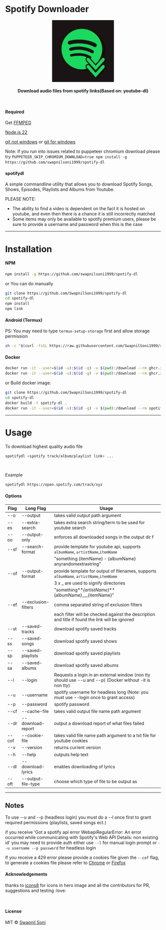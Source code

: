 # Spotify Downloader

<p align="center">
  <img src="./logo.png" height="200px"/>
  <br><br>
  <b>Download audio files from spotify links(Based on: youtube-dl)</b>
  <br>
</p>

&nbsp;

#### Required

Get [FFMPEG](https://ffmpeg.org/download.html)

[Node.js 22](https://nodejs.org/en/download/package-manager/)

[git not windows](https://formulae.brew.sh/formula/git)
or
[git for windows](https://git-scm.com/download/win)

Note: if you run into issues related to puppeteer chromium download please try `PUPPETEER_SKIP_CHROMIUM_DOWNLOAD=true npm install -g https://github.com/swapnilsoni1999/spotify-dl`

#### spotifydl

A simple commandline utility that allows you to download Spotify Songs, Shows, Episodes, Playlists and Albums from Youtube.

PLEASE NOTE:

- The ability to find a video is dependent on the fact it is hosted on youtube, and even then there is a chance it is still incorrectly matched
- Some items may only be available to spotify premium users, please be sure to provide a username and password when this is the case

<hr>

# Installation

#### NPM

```sh
npm install -g https://github.com/swapnilsoni1999/spotify-dl
```

or You can do manually

```sh
git clone https://github.com/SwapnilSoni1999/spotify-dl
cd spotify-dl
npm install
npm link
```

#### Android (Termux)

PS: You may need to type `termux-setup-storage` first and allow storage permission

```sh
sh -c "$(curl -fsSL https://raw.githubusercontent.com/SwapnilSoni1999/spotify-dl/master/tools/termux.sh)"
```

#### Docker

```sh
docker run -it --user=$(id -u):$(id -g) -v $(pwd):/download --rm ghcr.io/swapnilsoni1999/spotify-dl <options-to-spotify-dl defaults to --help>
docker run -it --user=$(id -u):$(id -g) -v $(pwd):/download --rm ghcr.io/swapnilsoni1999/spotify-dl "https://open.spotify.com/...."
```

or Build docker image:

```sh
git clone https://github.com/SwapnilSoni1999/spotify-dl
cd spotify-dl
docker build -t spotify-dl .
docker run -it --user=$(id -u):$(id -g) -v $(pwd):/download --rm spotify-dl "https://open.spotify.com/...."
```

<hr>

# Usage

To download highest quality audio file

```sh
spotifydl <spotify track/album/playlist link> ...
```

&nbsp;

Example

```sh
spotifydl https://open.spotify.com/track/xyz

```

#### Options

| Flag  | Long Flag           | Usage                                                                                                   |
| ----- | ------------------- | ------------------------------------------------------------------------------------------------------- |
| --o   | --output            | takes valid output path argument                                                                        |
| --es  | --extra-search      | takes extra search string/term to be used for youtube search                                            |
| --oo  | --output-only       | enforces all downloaded songs in the output dir f                                                       |
| --sf  | --search-format     | provide template for youtube api, supports `albumName`, `artistName`,`itemName`                         |
|       |                     | "something {itemName} - {albumName} anyrandomextrastring"                                               |
| --of  | --output-format     | provide template for output of filenames, supports `albumName`, `artistName`,`itemName`                 |
|       |                     | 3 x \_ are used to signify directories                                                                  |
|       |                     | "something**_{artistName}_**{albumName}\_\_\_{itemName}"                                                |
| --ef  | --exclusion-filters | comma separated string of exclusion filters                                                             |
|       |                     | each filter will be checked against the description and title if found the link will be ignored         |
| --st  | --saved-tracks      | download spotify saved tracks                                                                           |
| --ss  | --saved-songs       | download spotify saved shows                                                                            |
| --sp  | --saved-playlists   | download spotify saved playlists                                                                        |
| --sa  | --saved-albums      | download spotify saved albums                                                                           |
| --l   | --login             | Requests a login in an external window (non tty should use --u and --p) (Docker without -it is non tty) |
| --u   | --username          | spotify username for headless long (Note: you must use --login once to grant access)                    |
| --p   | --password          | spotify password                                                                                        |
| --cf  | --cache-file        | takes valid output file name path argument                                                              |
| --dr  | --download-report   | output a download report of what files failed                                                           |
| --cof | --cookie-file       | takes valid file name path argument to a txt file for youtube cookies                                   |
| --v   | --version           | returns current version                                                                                 |
| --h   | --help              | outputs help text                                                                                       |
| --dl  | --download-lyrics   | enables downloading of lyrics                                                                           |
| --oft | --output-file-type  | choose which type of file to be output as                                                               |

<hr>

## Notes

To use --u and --p (headless login) you must do a --l once first to grant required permissions (playlists, saved songs ect.)

if you receive 'Got a spotify api error WebapiRegularError: An error occurred while communicating with Spotify's Web API
Details: non existing id' you may need to provide auth either use `--l` for manual login prompt or `--u username --p password` for headless login

If you receive a 429 error please provide a cookies file given the `--cof` flag, to generate a cookies file please refer to [Chrome](https://chrome.google.com/webstore/detail/njabckikapfpffapmjgojcnbfjonfjfg) or [Firefox](https://github.com/rotemdan/ExportCookies)

#### Acknowledgements

thanks to [icons8](https://icons8.com) for icons in hero image
and all the contributors for PR, suggestions and testing :love:

&nbsp;

#### License

MIT © [Swapnil Soni](https://github.com/SwapnilSoni1999)
